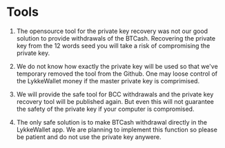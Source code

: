 # Tools

1. The opensource tool for the private key recovery was not our good solution to provide withdrawals of the BTCash. Recovering the private key from the 12 words seed you will take a risk of compromising the private key.

2. We do not know how exactly the private key will be used so that we've temporary removed the tool from the Github. One may loose control of the LykkeWallet money if the master private key is comprimised.

3. We will provide the safe tool for BCC withdrawals and the private key recovery tool will be published again. But even this will not guarantee the safety of the private key if your computer is compromised.

4. The only safe solution is to make BTCash withdrawal directly in the LykkeWallet app. We are planning to implement this function so please be patient and do not use the private key anywere.
